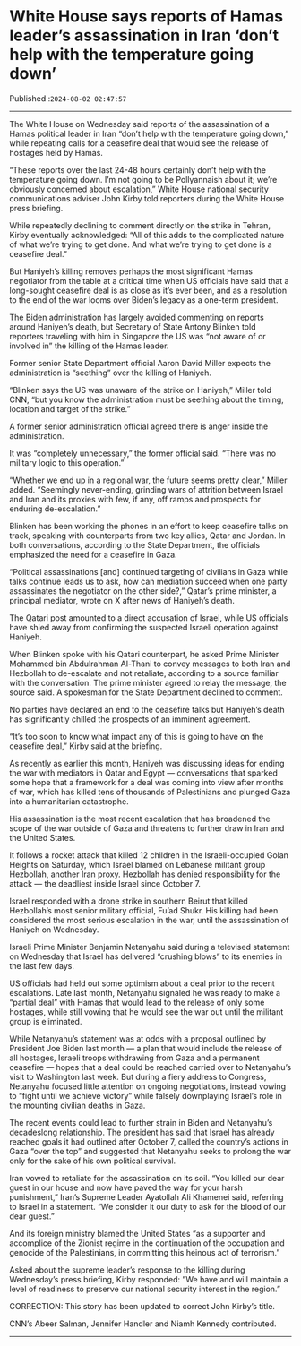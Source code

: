# White House says reports of Hamas leader’s assassination in Iran ‘don’t help with the temperature going down’

Published :`2024-08-02 02:47:57`

---

The White House on Wednesday said reports of the assassination of a Hamas political leader in Iran “don’t help with the temperature going down,” while repeating calls for a ceasefire deal that would see the release of hostages held by Hamas.

“These reports over the last 24-48 hours certainly don’t help with the temperature going down. I’m not going to be Pollyannaish about it; we’re obviously concerned about escalation,” White House national security communications adviser John Kirby told reporters during the White House press briefing.

While repeatedly declining to comment directly on the strike in Tehran, Kirby eventually acknowledged: “All of this adds to the complicated nature of what we’re trying to get done. And what we’re trying to get done is a ceasefire deal.”

But Haniyeh’s killing removes perhaps the most significant Hamas negotiator from the table at a critical time when US officials have said that a long-sought ceasefire deal is as close as it’s ever been, and as a resolution to the end of the war looms over Biden’s legacy as a one-term president.

The Biden administration has largely avoided commenting on reports around Haniyeh’s death, but Secretary of State Antony Blinken told reporters traveling with him in Singapore the US was “not aware of or involved in” the killing of the Hamas leader.

Former senior State Department official Aaron David Miller expects the administration is “seething” over the killing of Haniyeh.

“Blinken says the US was unaware of the strike on Haniyeh,” Miller told CNN, “but you know the administration must be seething about the timing, location and target of the strike.”

A former senior administration official agreed there is anger inside the administration.

It was “completely unnecessary,” the former official said. “There was no military logic to this operation.”

“Whether we end up in a regional war, the future seems pretty clear,” Miller added. “Seemingly never-ending, grinding wars of attrition between Israel and Iran and its proxies with few, if any, off ramps and prospects for enduring de-escalation.”

Blinken has been working the phones in an effort to keep ceasefire talks on track, speaking with counterparts from two key allies, Qatar and Jordan. In both conversations, according to the State Department, the officials emphasized the need for a ceasefire in Gaza.

“Political assassinations [and] continued targeting of civilians in Gaza while talks continue leads us to ask, how can mediation succeed when one party assassinates the negotiator on the other side?,” Qatar’s prime minister, a principal mediator, wrote on X after news of Haniyeh’s death.

The Qatari post amounted to a direct accusation of Israel, while US officials have shied away from confirming the suspected Israeli operation against Haniyeh.

When Blinken spoke with his Qatari counterpart, he asked Prime Minister Mohammed bin Abdulrahman Al-Thani to convey messages to both Iran and Hezbollah to de-escalate and not retaliate, according to a source familiar with the conversation. The prime minister agreed to relay the message, the source said. A spokesman for the State Department declined to comment.

No parties have declared an end to the ceasefire talks but Haniyeh’s death has significantly chilled the prospects of an imminent agreement.

“It’s too soon to know what impact any of this is going to have on the ceasefire deal,” Kirby said at the briefing.

As recently as earlier this month, Haniyeh was discussing ideas for ending the war with mediators in Qatar and Egypt — conversations that sparked some hope that a framework for a deal was coming into view after months of war, which has killed tens of thousands of Palestinians and plunged Gaza into a humanitarian catastrophe.

His assassination is the most recent escalation that has broadened the scope of the war outside of Gaza and threatens to further draw in Iran and the United States.

It follows a rocket attack that killed 12 children in the Israeli-occupied Golan Heights on Saturday, which Israel blamed on Lebanese militant group Hezbollah, another Iran proxy. Hezbollah has denied responsibility for the attack — the deadliest inside Israel since October 7.

Israel responded with a drone strike in southern Beirut that killed Hezbollah’s most senior military official, Fu’ad Shukr. His killing had been considered the most serious escalation in the war, until the assassination of Haniyeh on Wednesday.

Israeli Prime Minister Benjamin Netanyahu said during a televised statement on Wednesday that Israel has delivered “crushing blows” to its enemies in the last few days.

US officials had held out some optimism about a deal prior to the recent escalations. Late last month, Netanyahu signaled he was ready to make a “partial deal” with Hamas that would lead to the release of only some hostages, while still vowing that he would see the war out until the militant group is eliminated.

While Netanyahu’s statement was at odds with a proposal outlined by President Joe Biden last month — a plan that would include the release of all hostages, Israeli troops withdrawing from Gaza and a permanent ceasefire — hopes that a deal could be reached carried over to Netanyahu’s visit to Washington last week. But during a fiery address to Congress, Netanyahu focused little attention on ongoing negotiations, instead vowing to “fight until we achieve victory” while falsely downplaying Israel’s role in the mounting civilian deaths in Gaza.

The recent events could lead to further strain in Biden and Netanyahu’s decadeslong relationship. The president has said that Israel has already reached goals it had outlined after October 7, called the country’s actions in Gaza “over the top” and suggested that Netanyahu seeks to prolong the war only for the sake of his own political survival.

Iran vowed to retaliate for the assassination on its soil. “You killed our dear guest in our house and now have paved the way for your harsh punishment,” Iran’s Supreme Leader Ayatollah Ali Khamenei said, referring to Israel in a statement. “We consider it our duty to ask for the blood of our dear guest.”

And its foreign ministry blamed the United States “as a supporter and accomplice of the Zionist regime in the continuation of the occupation and genocide of the Palestinians, in committing this heinous act of terrorism.”

Asked about the supreme leader’s response to the killing during Wednesday’s press briefing, Kirby responded: ”We have and will maintain a level of readiness to preserve our national security interest in the region.”

CORRECTION: This story has been updated to correct John Kirby’s title.

CNN’s Abeer Salman, Jennifer Handler and Niamh Kennedy contributed.

---

